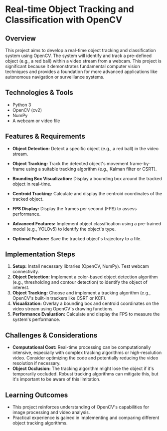 # Real-time Object Tracking and Classification with OpenCV

## Overview
This project aims to develop a real-time object tracking and classification system using OpenCV.  The system will identify and track a pre-defined object (e.g., a red ball) within a video stream from a webcam.  This project is significant because it demonstrates fundamental computer vision techniques and provides a foundation for more advanced applications like autonomous navigation or surveillance systems.

## Technologies & Tools
- Python 3
- OpenCV (cv2)
- NumPy
- A webcam or video file

## Features & Requirements
- **Object Detection:**  Detect a specific object (e.g., a red ball) in the video stream.
- **Object Tracking:** Track the detected object's movement frame-by-frame using a suitable tracking algorithm (e.g., Kalman filter or CSRT).
- **Bounding Box Visualization:** Display a bounding box around the tracked object in real-time.
- **Centroid Tracking:** Calculate and display the centroid coordinates of the tracked object.
- **FPS Display:** Display the frames per second (FPS) to assess performance.

- **Advanced Features:** Implement object classification using a pre-trained model (e.g., YOLOv5) to identify the object's type.
- **Optional Feature:** Save the tracked object's trajectory to a file.


## Implementation Steps
1. **Setup:** Install necessary libraries (OpenCV, NumPy).  Test webcam connectivity.
2. **Object Detection:** Implement a color-based object detection algorithm (e.g., thresholding and contour detection) to identify the object of interest.
3. **Object Tracking:** Choose and implement a tracking algorithm (e.g., OpenCV's built-in trackers like CSRT or KCF).
4. **Visualization:** Overlay a bounding box and centroid coordinates on the video stream using OpenCV's drawing functions.
5. **Performance Evaluation:**  Calculate and display the FPS to measure the system's performance.


## Challenges & Considerations
- **Computational Cost:** Real-time processing can be computationally intensive, especially with complex tracking algorithms or high-resolution video.  Consider optimizing the code and potentially reducing the video resolution if necessary.
- **Object Occlusion:**  The tracking algorithm might lose the object if it's temporarily occluded.  Robust tracking algorithms can mitigate this, but it's important to be aware of this limitation.


## Learning Outcomes
- This project reinforces understanding of OpenCV's capabilities for image processing and video analysis.
- Practical experience is gained in implementing and comparing different object tracking algorithms.

